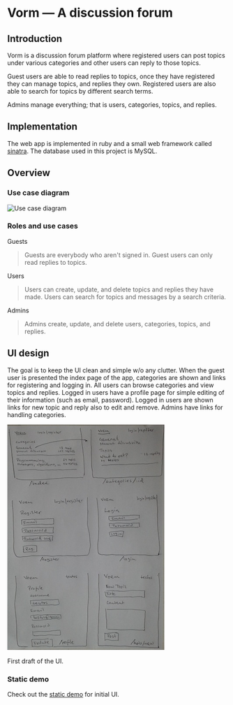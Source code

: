 # Vorm &mdash; A discussion forum

## Introduction

Vorm is a discussion forum platform where registered users can post topics
under various categories and other users can reply to those topics.

Guest users are able to read replies to topics, once they have registered they
can manage topics, and replies they own. Registered users are also able to
search for topics by different search terms.

Admins manage everything; that is users, categories, topics, and replies.

## Implementation

The web app is implemented in ruby and a small web framework called
[sinatra][sinatra]. The database used in this project is MySQL. 

[sinatra]: http://sinatrarb.com/

## Overview

### Use case diagram

![Use case diagram][uc]

[uc]: http://yuml.me/349ff6da.png "Use case diagram"

### Roles and use cases

Guests

> Guests are everybody who aren't signed in. Guest users can only read replies
> to topics.

Users

> Users can create, update, and delete topics and replies they have made. Users
> can search for topics and messages by a search criteria.

Admins

> Admins create, update, and delete users, categories, topics, and replies.

## UI design

The goal is to keep the UI clean and simple w/o any clutter. When the guest
user is presented the index page of the app, categories are shown and links
for registering and logging in. All users can browse categories and view
topics and replies. Logged in users have a profile page for simple editing of
their information (such as email, password). Logged in users are shown links
for new topic and reply also to edit and remove. Admins have links for
handling categories.

![UI][ui-thumb]

First draft of the UI.

### Static demo

Check out the [static demo][static-demo] for initial UI.

[ui-thumb]: img/ui-thumb.jpeg "UI"
[static-demo]: ../demo/index.html "Static demo"

